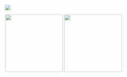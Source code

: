 <img src="https://github.com/hankyungeun/hankyungeun/assets/57738749/2df7da2b-5607-4762-9cf6-aec085bbce3f">

<img align="center" style="height:184px" src="https://github-readme-stats.vercel.app/api?username=hankyungeun&icon_color=f397b2&show_icons=true&count_private=true&include_all_commits=true&hide=issues&hide_border=true&bg_color=fceef3&title_color=7b7b7b&text_color=7b7b7b" /></a>
<img align="center" style="height:184px" src="https://github-readme-stats.vercel.app/api/top-langs/?username=hankyungeun&layout=compact&hide_border=true&bg_color=fceef3&title_color=7b7b7b&text_color=7b7b7b" /></a> 
